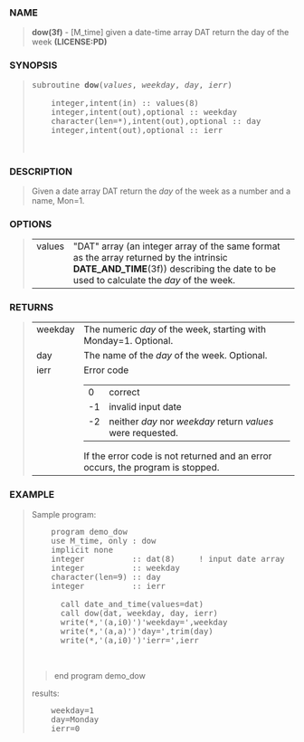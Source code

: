 <?
<body>
  <a name="top" id="top"></a>
  <div id="Container">
    <div id="Content">
      <div class="c18">
      </div><a name="0"></a>
      <h3><a name="0">NAME</a></h3>
      <blockquote>
        <b>dow(3f)</b> - [M_time] given a date-time array DAT return the day of the week <b>(LICENSE:PD)</b>
      </blockquote><a name="contents" id="contents"></a>
      <a name="8"></a>
      <h3><a name="8">SYNOPSIS</a></h3>
      <blockquote>
        <pre>
subroutine <b>dow</b>(<i>values</i>, <i>weekday</i>, <i>day</i>, <i>ierr</i>)
<br />    integer,intent(in) :: values(8)
    integer,intent(out),optional :: weekday
    character(len=*),intent(out),optional :: day
    integer,intent(out),optional :: ierr
<br />
</pre>
      </blockquote><a name="2"></a>
      <h3><a name="2">DESCRIPTION</a></h3>
      <blockquote>
        Given a date array DAT return the <i>day</i> of the week as a number and a name, Mon=1.
      </blockquote><a name="3"></a>
      <h3><a name="3">OPTIONS</a></h3>
      <blockquote>

        <table cellpadding="3">
          <tr valign="top">
            <td class="c19" width="6%" nowrap="nowrap">values</td>
            <td valign="bottom">"DAT" array (an integer array of
               the same format as the array returned by the intrinsic
               <b>DATE_AND_TIME</b>(3f)) describing
               the date to be used to calculate the <i>day</i> of the week.
	    </td>
          </tr>
      
        </table>

      </blockquote><a name="4"></a>
      <h3><a name="4">RETURNS</a></h3>
      <blockquote>

        <table cellpadding="3">
          <tr valign="top">
            <td class="c19" colspan="1" width="6%" >weekday</td>
            <td>The numeric <i>day</i> of the week, starting with Monday=1. Optional.</td>
          </tr>

          <tr valign="top">
            <td class="c19" width="6%" nowrap="nowrap">day</td>
            <td valign="bottom">The name of the <i>day</i> of the week. Optional.</td>
          </tr>

          <tr valign="top">
            <td class="c19" width="6%" nowrap="nowrap">ierr</td>
            <td valign="bottom">
              Error code
              <table width="100%" cellpadding="3">
                <!-- tsb: Error code
 -->
                <tr valign="top">
                  <td width="3%">0</td>
                  <td> correct</td>
                </tr>
                <tr valign="top">
                  <td width="3%">-1</td>
                  <td>invalid input date</td>
                </tr>
                <tr valign="top">
                  <td width="3%">-2</td>
                  <td>neither <i>day</i> nor <i>weekday</i> return <i>values</i> were requested.</td>
                </tr>
              </table>
	      If the error code is not returned and an error occurs, the program is stopped.
            </td>
          </tr>
        </table>
      </blockquote><a name="5"></a>
      <h3><a name="5">EXAMPLE</a></h3>
      <blockquote>
        Sample program:
        <pre>
    program demo_dow
    use M_time, only : dow
    implicit none
    integer          :: dat(8)     ! input date array
    integer          :: weekday
    character(len=9) :: day
    integer          :: ierr
<br />      call date_and_time(values=dat)
      call dow(dat, weekday, day, ierr)
      write(*,'(a,i0)')'weekday=',weekday
      write(*,'(a,a)')'day=',trim(day)
      write(*,'(a,i0)')'ierr=',ierr
<br />
</pre>
        <blockquote>
          end program demo_dow
        </blockquote>
        <p>results:</p>
        <pre>
    weekday=1
    day=Monday
    ierr=0
</pre>
      </blockquote><a name="6"></a>
    </div>
  </div>
</body>
